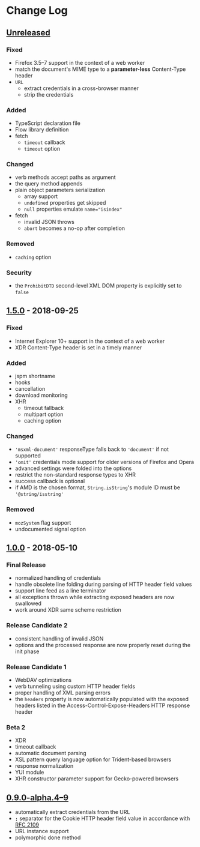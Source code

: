 # Change Log

## [Unreleased][4]

### Fixed
* Firefox 3.5–7 support in the context of a web worker
* match the document's MIME type to a **parameter-less** Content-Type header
* `URL`
  * extract credentials in a cross-browser manner
  * strip the credentials

### Added
* TypeScript declaration file
* Flow library definition
* fetch
  * `timeout` callback
  * `timeout` option

### Changed
* verb methods accept paths as argument
* the query method appends
* plain object parameters serialization
  * array support
  * `undefined` properties get skipped
  * `null` properties emulate `name="isindex"`
* fetch
  * invalid JSON throws
  * `abort` becomes a no-op after completion

### Removed
* `caching` option

### Security
* the `ProhibitDTD` second-level XML DOM property is explicitly set to `false`

## [1.5.0][3] - 2018-09-25

### Fixed
* Internet Explorer 10+ support in the context of a web worker
* XDR Content-Type header is set in a timely manner

### Added
* jspm shortname
* hooks
* cancellation
* download monitoring
* XHR
  * timeout fallback
  * multipart option
  * caching option

### Changed
* `'msxml-document'` responseType falls back to `'document'` if not supported
* `'omit'` credentials mode support for older versions of Firefox and Opera
* advanced settings were folded into the options
* restrict the non-standard response types to XHR
* success callback is optional
* if AMD is the chosen format, `String.isString`'s module ID must be `'@string/isstring'`

### Removed
* `mozSystem` flag support
* undocumented signal option

## [1.0.0][2] - 2018-05-10

### Final Release
* normalized handling of credentials
* handle obsolete line folding during parsing of HTTP header field values
* support line feed as a line terminator
* all exceptions thrown while extracting exposed headers are now swallowed
* work around XDR same scheme restriction

### Release Candidate 2
* consistent handling of invalid JSON
* options and the processed response are now properly reset during the init phase

### Release Candidate 1
* WebDAV optimizations
* verb tunneling using custom HTTP header fields
* proper handling of XML parsing errors
* the `headers` property is now automatically populated with the exposed headers listed in the Access-Control-Expose-Headers HTTP response header

### Beta 2
* XDR
* timeout callback
* automatic document parsing
* XSL pattern query language option for Trident-based browsers
* response normalization
* YUI module
* XHR constructor parameter support for Gecko-powered browsers

## [0.9.0-alpha.4–9][1]
* automatically extract credentials from the URL
* `;` separator for the Cookie HTTP header field value in accordance with [RFC 2109](https://www.ietf.org/rfc/rfc2109.txt)
* URL instance support
* polymorphic done method

[1]: https://github.com/Mouvedia/cb-fetch/compare/b15a26f...d5c09ea
[2]: https://github.com/Mouvedia/cb-fetch/compare/d5c09ea...1.0.0?w=true
[3]: https://github.com/Mouvedia/cb-fetch/releases/tag/1.5.0
[4]: https://github.com/Mouvedia/cb-fetch/compare/1.5.0...HEAD